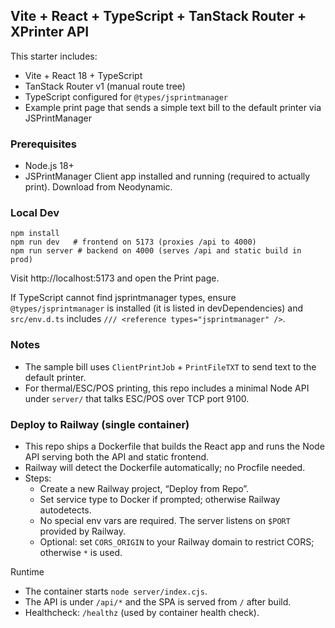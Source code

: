 ## Vite + React + TypeScript + TanStack Router + XPrinter API

This starter includes:
- Vite + React 18 + TypeScript
- TanStack Router v1 (manual route tree)
- TypeScript configured for `@types/jsprintmanager`
- Example print page that sends a simple text bill to the default printer via JSPrintManager

### Prerequisites
- Node.js 18+
- JSPrintManager Client app installed and running (required to actually print). Download from Neodynamic.

### Local Dev
```
npm install
npm run dev   # frontend on 5173 (proxies /api to 4000)
npm run server # backend on 4000 (serves /api and static build in prod)
```

Visit http://localhost:5173 and open the Print page.

If TypeScript cannot find jsprintmanager types, ensure `@types/jsprintmanager` is installed (it is listed in devDependencies) and `src/env.d.ts` includes `/// <reference types="jsprintmanager" />`.

### Notes
- The sample bill uses `ClientPrintJob` + `PrintFileTXT` to send text to the default printer.
- For thermal/ESC/POS printing, this repo includes a minimal Node API under `server/` that talks ESC/POS over TCP port 9100.

### Deploy to Railway (single container)
- This repo ships a Dockerfile that builds the React app and runs the Node API serving both the API and static frontend.
- Railway will detect the Dockerfile automatically; no Procfile needed.
- Steps:
  - Create a new Railway project, “Deploy from Repo”.
  - Set service type to Docker if prompted; otherwise Railway autodetects.
  - No special env vars are required. The server listens on `$PORT` provided by Railway.
  - Optional: set `CORS_ORIGIN` to your Railway domain to restrict CORS; otherwise `*` is used.

Runtime
- The container starts `node server/index.cjs`.
- The API is under `/api/*` and the SPA is served from `/` after build.
- Healthcheck: `/healthz` (used by container health check).

